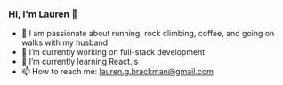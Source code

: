 ### Hi, I'm Lauren 👋

<!--
**laurenbrackman/laurenbrackman** is a ✨ _special_ ✨ repository because its `README.md` (this file) appears on your GitHub profile.

Here are some ideas to get you started:

- 🔭 I’m currently working on ...
- 🌱 I’m currently learning ...
- 👯 I’m looking to collaborate on ...
- 🤔 I’m looking for help with ...
- 💬 Ask me about ...
- 📫 How to reach me: ...
- 😄 Pronouns: ...
- ⚡ Fun fact: ...
-->

- 👟 I am passionate about running, rock climbing, coffee, and going on walks with my husband
- 🔭 I’m currently working on full-stack development
- 🌱 I’m currently learning React.js
- 📫 How to reach me: lauren.g.brackman@gmail.com
